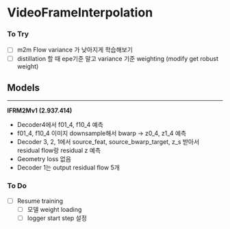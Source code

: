 # VideoFrameInterpolation

### To Try
- [ ] m2m Flow variance 가 낮아지게 학습해보기
- [ ] distillation 할 때 epe기준 말고 variance 기준 weighting (modify get robust weight)

## Models

---

**IFRM2Mv1 (2.937.414)**
- Decoder4에서 f01_4, f10_4 예측
- f01_4, f10_4 이미지 downsample해서 bwarp -> z0_4, z1_4 예측
- Decoder 3, 2, 1에서 source_feat, source_bwarp_target, z_s 받아서 residual flow랑 residual z 예측
- Geometry loss 없음
- Decoder 1는 output residual flow 5개



### To Do
- [ ] Resume training
  - [ ] 모델 weight loading
  - [ ] logger start step 설정
